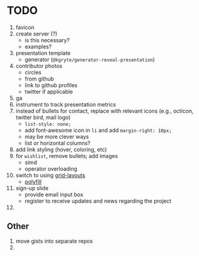 TODO
====

1. favicon
2. create server (?)
	-	is this necessary?
	-	examples?
3. presentation template
	- 	generator (`@kgryte/generator-reveal-presentation`)
4. contributor photos
	-	circles
	- 	from github
	-	link to github profiles
	-	twitter if applicable
5. ga
6. instrument to track presentation metrics
7. instead of bullets for contact, replace with relevant icons (e.g., octicon, twitter bird, mail logo)
	-	`list-style: none;`
	-	add font-awesome icon in `li` and add `margin-right: 10px;`
	- 	may be more clever ways
	-	list or horizontal columns?
8. add link styling (hover, coloring, etc)
9. for `wishlist`, remove bullets; add images
	-	simd
	-	operator overloading
10. switch to using [grid-layouts](https://hacks.mozilla.org/2015/09/the-future-of-layout-with-css-grid-layouts/)
	-	[polyfill](https://github.com/FremyCompany/css-grid-polyfill)
11. sign-up slide
	-	provide email input box
	-	register to receive updates and news regarding the project
12. 



## Other

1. move gists into separate repos
2. 
